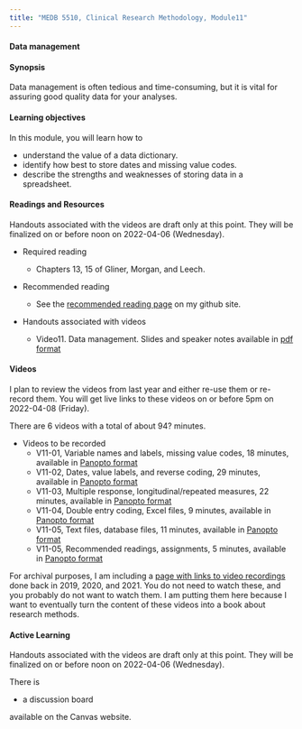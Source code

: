 ```yaml
---
title: "MEDB 5510, Clinical Research Methodology, Module11"
---
```


#### Data management

#### Synopsis

Data management is often tedious and time-consuming, but it is vital for assuring good quality data for your analyses.

#### Learning objectives

In this module, you will learn how to

+ understand the value of a data dictionary.
+ identify how best to store dates and missing value codes.
+ describe the strengths and weaknesses of storing data in a spreadsheet.

#### Readings and Resources

Handouts associated with the videos are draft only at this point. They will be finalized on or before noon on 2022-04-06 (Wednesday).

+ Required reading
  + Chapters 13, 15 of Gliner, Morgan, and Leech.

+ Recommended reading
  + See the [recommended reading page][git2] on my github site.

+ Handouts associated with videos
  + Video11. Data management. Slides and speaker notes available in [pdf format][git1]

#### Videos

I plan to review the videos from last year and either re-use them or re-record them. You will get live links to these videos on or before 5pm on 2022-04-08 (Friday).

There are 6 videos with a total of about 94? minutes.

+ Videos to be recorded
  + V11-01, Variable names and labels, missing value codes, 18 minutes, available in [Panopto format][2022-1101]
  + V11-02, Dates, value labels, and reverse coding, 29 minutes, available in [Panopto format][2022-1102]
  + V11-03, Multiple response, longitudinal/repeated measures, 22 minutes, available in [Panopto format][2022-1103]
  + V11-04, Double entry coding, Excel files, 9 minutes, available in [Panopto format][2022-1104]
  + V11-05, Text files, database files, 11 minutes, available in [Panopto format][2022-1105]
  + V11-05, Recommended readings, assignments, 5 minutes, available in [Panopto format][2022-1106]

For archival purposes, I am including a [page with links to video recordings][git0] done back in 2019, 2020, and 2021. You do not need to watch these, and you probably do not want to watch them. I am putting them here because I want to eventually turn the content of these videos into a book about research methods.

#### Active Learning

Handouts associated with the videos are draft only at this point. They will be finalized on or before noon on 2022-04-06 (Wednesday).

There is

+ a discussion board

available on the Canvas website.

[git0]: https://github.com/pmean/classes/blob/master/clinical-research-methodology/modules/5510-99-videos.md
[git1]: https://github.com/pmean/classes/blob/master/clinical-research-methodology/results/video11-slides-and-speaker-notes.pdf
[git2]: https://github.com/pmean/classes/blob/master/clinical-research-methodology/modules/5510-99-readings.md

[2022-1101]: https://umsystem.hosted.panopto.com/Panopto/Pages/Viewer.aspx?id=da2b6b0d-801a-4cc1-912b-ae6f014ba8a7
[2022-1102]: https://umsystem.hosted.panopto.com/Panopto/Pages/Viewer.aspx?id=3d291f42-4eb4-45e3-9b96-ae6f0151a87f
[2022-1103]: https://umsystem.hosted.panopto.com/Panopto/Pages/Viewer.aspx?id=2dec44c4-f47c-46ed-8cc4-ae6f0159c845
[2022-1104]: https://umsystem.hosted.panopto.com/Panopto/Pages/Viewer.aspx?id=d55d7b68-d6db-400b-9807-ae6f0160ab52
[2022-1105]: https://umsystem.hosted.panopto.com/Panopto/Pages/Viewer.aspx?id=ee8dceac-1121-45e4-9e6b-ae6f01637e16
[2022-1106]: https://umsystem.hosted.panopto.com/Panopto/Pages/Viewer.aspx?id=7670000d-0677-4f38-99a2-ae6f016b5bec

